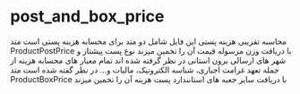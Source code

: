 # post_and_box_price
محاسبه تقریبی هزینه پستی
این فایل شامل دو متد برای محسابه هزینه پستی است
متد ProductPostPrice با دریافت وزن مزسوله قیمت آن را تخمین میزند
نوع پست پیشتاز و شهر های ارسالی برون استانی در نظر گرفته شده اند
تمام معیار های محسابه هزینه از جمله تعهد غرامت اجباری، شناسه الکترونیک، مالیات و... در نظر گفته شده است
متد ProductBoxPrice با دریافت سایز جعبه های استانندارد پست هزینه آن را تخمین میزند
